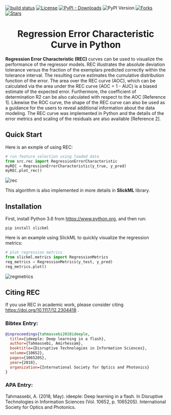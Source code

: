 [![build status](https://travis-ci.com/slickml/slick-ml.svg?branch=master)](https://travis-ci.com/github/slickml/slick-ml)
[![License](https://img.shields.io/github/license/slickml/slick-ml)](https://github.com/slickml/slick-ml/blob/master/LICENSE/)
[![PyPI - Downloads](https://img.shields.io/pypi/dm/slickml)](https://pypi.org/project/slickml/)
![PyPI Version](https://img.shields.io/pypi/v/slickml)
[![Forks](https://img.shields.io/github/forks/slickml/slick-ml)](https://github.com/slickml/slick-ml/network/members/)
[![Stars](https://img.shields.io/github/stars/slickml/slick-ml)](https://github.com/slickml/slick-ml/stargazers/)


<h1 align="center">
    Regression Error Characteristic Curve in Python
</h1>


**Regression Error Characteristic (REC)** curves can be used to visualize 
the performance of the regressor models. REC
illustrates the absolute deviation tolerance versus the fraction
of the exemplars predicted correctly within the tolerance interval. 
The resulting curve estimates the cumulative distribution
function of the error. The area over the REC curve (AOC),
which can be calculated via the area under the REC curve
(AOC = 1 - AUC) is a biased estimate of the expected
error. Furthermore, the coefficient of determination R2 can
be also calculated with respect to the AOC [Reference 1]. Likewise the
ROC curve, the shape of the REC curve can also be used
as a guidance for the users to reveal additional information
about the data modeling. The REC curve was implemented
in Python and the details of the error metrics and scaling of
the residuals are also available [Reference 2].


## Quick Start
Here is an exmple of using REC:
```python
# run feature selection using loaded data
from src.rec import RegressionErrorCharacteristic
myREC = RegressionErrorCharacteristic(y_true, y_pred)
myREC.plot_rec()
```
![rec](https://raw.githubusercontent.com/amirhessam88/Regression-Error-Characteristic-Curve/master/assets/plot.png)

This algorithm is also implemented in more details in **SlickML** library. 

## Installation

First, install Python 3.6 from https://www.python.org, and then run:

```
pip install slickml
```

Here is an example using SlickML to quickly visualize the regression metrics:

```python
# plot regression metrics
from slickml.metrics import RegressionMetrics
reg_metrics = RegressionMetrics(y_test, y_pred)
reg_metrics.plot()
```
![regmetrics](https://raw.githubusercontent.com/amirhessam88/Regression-Error-Characteristic-Curve/master/assets/slickml.png)

## Citing **REC**
If you use REC in academic work, please consider citing
https://doi.org/10.1117/12.2304418 .

### Bibtex Entry:
```bib
@inproceedings{tahmassebi2018ideeple,
  title={ideeple: Deep learning in a flash},
  author={Tahmassebi, Amirhessam},
  booktitle={Disruptive Technologies in Information Sciences},
  volume={10652},
  pages={106520S},
  year={2018},
  organization={International Society for Optics and Photonics}
}
```
### APA Entry:

Tahmassebi, A. (2018, May). ideeple: Deep learning in a flash. In Disruptive
Technologies in Information Sciences (Vol. 10652, p. 106520S). International
Society for Optics and Photonics.

